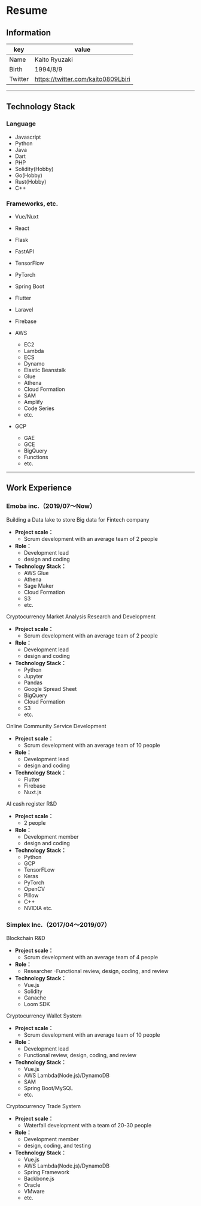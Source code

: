 # Resume

## Information

|key|value|
|---|---|
|Name|Kaito Ryuzaki|
|Birth|1994/8/9|
|Twitter|https://twitter.com/kaito0809Lbiri|

---

## Technology Stack

### Language

- Javascript
- Python
- Java
- Dart
- PHP 
- Solidity(Hobby)
- Go(Hobby)
- Rust(Hobby)
- C++

### Frameworks, etc.

- Vue/Nuxt
- React
- Flask
- FastAPI
- TensorFlow
- PyTorch
- Spring Boot
- Flutter
- Laravel
- Firebase
- AWS
   - EC2
   - Lambda
   - ECS
   - Dynamo
   - Elastic Beanstalk
   - Glue
   - Athena
   - Cloud Formation
   - SAM
   - Amplify
   - Code Series
   - etc.

- GCP
   - GAE
   - GCE
   - BigQuery
   - Functions
   - etc.


---

## Work Experience

### Emoba inc.（2019/07〜Now）

Building a Data lake to store Big data for Fintech company
- **Project scale：**
    - Scrum development with an average team of 2 people
- **Role：**
    - Development lead
    - design and coding
- **Technology Stack：**
    - AWS Glue
    - Athena
    - Sage Maker
    - Cloud Formation
    - S3
    - etc.

Cryptocurrency Market Analysis Research and Development
- **Project scale：**
    - Scrum development with an average team of 2 people
- **Role：**
    - Development lead
    - design and coding
- **Technology Stack：**
    - Python
    - Jupyter
    - Pandas
    - Google Spread Sheet
    - BigQuery
    - Cloud Formation
    - S3
    - etc.

Online Community Service Development
- **Project scale：**
    - Scrum development with an average team of 10 people
- **Role：**
    - Development lead
    - design and coding
- **Technology Stack：**
    - Flutter
    - Firebase
    - Nuxt.js

AI cash register R&D
- **Project scale：**
    - 2 people
- **Role：**
    - Development member
    - design and coding
- **Technology Stack：**
    - Python
    - GCP
    - TensorFLow
    - Keras
    - PyTorch
    - OpenCV
    - Pillow
    - C++
    - NVIDIA
etc.

### Simplex Inc.（2017/04〜2019/07）

Blockchain R&D
- **Project scale：**
    - Scrum development with an average team of 4 people
- **Role：**
    - Researcher
-Functional review, design, coding, and review
- **Technology Stack：**
    - Vue.js
    - Solidity
    - Ganache
    - Loom SDK


Cryptocurrency Wallet System
- **Project scale：**
    - Scrum development with an average team of 10 people
- **Role：**
    - Development lead
    - Functional review, design, coding, and review
- **Technology Stack：**
    - Vue.js
    - AWS Lambda(Node.js)/DynamoDB
    - SAM
    - Spring Boot/MySQL 
    - etc.

Cryptocurrency Trade System
- **Project scale：**
    - Waterfall development with a team of 20-30 people
- **Role：**
    - Development member 
    - design, coding, and testing
- **Technology Stack：**
    - Vue.js
    - AWS Lambda(Node.js)/DynamoDB
    - Spring Framework
    - Backbone.js
    - Oracle
    - VMware
    - etc.

